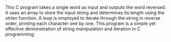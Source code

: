 This C program takes a single word as input and outputs the word reversed. It uses an array to store the input string and determines its length using the strlen function. A loop is employed to iterate through the string in reverse order, printing each character one by one. This program is a simple yet effective demonstration of string manipulation and iteration in C programming.
